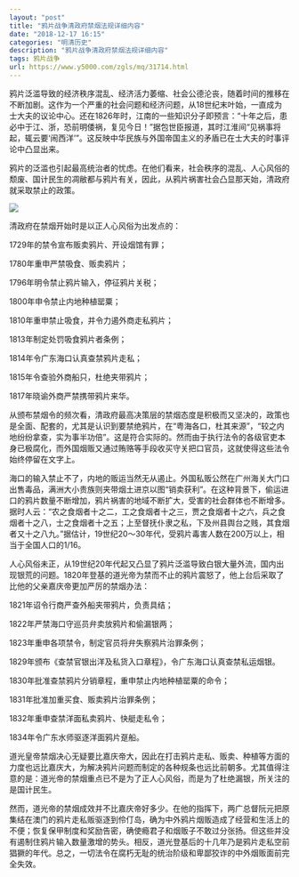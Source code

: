 ```yaml
---
layout: "post"
title: "鸦片战争清政府禁烟法规详细内容"
date: "2018-12-17 16:15"
categories: "明清历史"
description: "鸦片战争清政府禁烟法规详细内容"
tags: 鸦片战争
url: https://www.y5000.com/zgls/mq/31714.html
---
```






鸦片泛滥导致的经济秩序混乱、经济活力萎缩、社会公德沦丧，随着时间的推移在不断加剧。这作为一个严重的社会问题和经济问题，从18世纪末叶始，一直成为士大夫的议论中心。还在1826年时，江南的一些知识分子即预言：“十年之后，患必中于江、浙，恐前明倭祸，复见今日！”据包世臣报道，其时江淮间“见祸事将起，辄云要&lsquo;闹西洋&rsquo;”。这反映中华民族与外国帝国主义的矛盾已在士大夫的时事评论中凸显出来。

鸦片的泛滥也引起最高统治者的忧虑。在他们看来，社会秩序的混乱、人心风俗的颓废、国计民生的凋敝都与鸦片有关，因此，从鸦片祸害社会凸显那天始，清政府就采取禁止的政策。

![](https://img.y5000.com/uploads/allimg/180730/8-1PI01149213B.jpg)

清政府在禁烟开始时是以正人心风俗为出发点的：

1729年的禁令宣布贩卖鸦片、开设烟馆有罪；

1780年重申严禁吸食、贩卖鸦片；

1796年明令禁止鸦片输入，停征鸦片关税；

1800年申令禁止内地种植罂粟；

1810年重申禁止吸食，并令力遏外商走私鸦片；

1813年制定处罚吸食鸦片者条例；

1814年令广东海口认真查禁鸦片走私；

1815年令查验外商船只，杜绝夹带鸦片；

1817年晓谕外商严禁携带鸦片来华。

从颁布禁烟令的频次看，清政府最高决策层的禁烟态度是积极而又坚决的，政策也是全面、配套的，尤其是认识到要禁绝鸦片，在“粤海各口，杜其来源”，“较之内地纷纷拿查，实为事半功倍”。这是符合实际的。然而由于执行法令的各级官吏本身已极腐化，而外国烟贩又通过贿赂等手段收买守关把口官员，这就使得这些法令始终停留在文字上。

海口的输入禁止不了，内地的贩运当然无从遏止。外国私贩公然在广州海关大门口出售毒品，满洲大小贵族则夹带烟土进京以图“销卖获利”。在这种背景下，偷运进口的鸦片数量不断增加，鸦片祸害的地域不断扩大，受害的社会群体也不断增多。据时人云：“农之食烟者十之二，工之食烟者十之三，贾之食烟者十之六，兵之食烟者十之八，士之食烟者十之五；上至督抚仆隶之私，下及州县舆台之贱，其食烟者又十之八九。”据估计，19世纪20～30年代，受鸦片毒害人数在200万以上，相当于全国人口的1/16。

人心风俗未正，从19世纪20年代起又凸显了鸦片泛滥导致白银大量外流，国内出现银荒的问题。1820年登基的道光帝为禁而不止的鸦片震怒了，他上台后采取了比他的父亲嘉庆帝更加严厉的禁烟办法：

1821年诏令行商严查外船夹带鸦片，负责具结；

1822年严禁海口守巡员弁卖放鸦片和偷漏银两；

1823年重申各项禁令，制定官员将弁失察鸦片治罪条例；

1829年颁布《查禁官银出洋及私货入口章程》，令广东海口认真查禁私运烟银。

1830年批准查禁鸦片分销章程，重申禁止内地种植罂粟的命令；

1831年批准加重买食、贩卖鸦片治罪条例；

1832年重申查禁洋面私卖鸦片、快艇走私令；

1834年令广东水师驱逐洋面鸦片趸船。

道光皇帝禁烟决心无疑要比嘉庆帝大，因此在打击鸦片走私、贩卖、种植等方面的力度也远比嘉庆大，为解决鸦片问题而制定的各种规条也远比前朝多。尤其值得注意的是：道光帝的禁烟重点已不是为了正人心风俗，而是为了杜绝漏银，所关注的是国计民生。

然而，道光帝的禁烟成效并不比嘉庆帝好多少。在他的指挥下，两广总督阮元把原集结在澳门的鸦片走私贩驱逐到伶仃岛，确为中外鸦片烟贩造成了经营和生活上的不便；恢复保甲制度和奖励告密，确使瘾君子和烟贩子不敢过分张扬。但这些并没有遏制住鸦片输入数量激增的势头。相反，道光登基后的十几年乃是鸦片走私空前猖獗的年代。总之，一切法令在腐朽无耻的统治阶级和卑鄙狡诈的中外烟贩面前完全失效。
